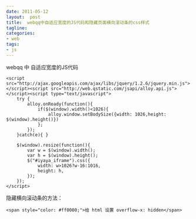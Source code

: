 ```yaml
---
date: 2011-05-12
layout:  post
title:  webqq中自适应宽度的JS代码和隐藏页面横向滚动条的css样式
tagline:
categories:
- web
tags:
- js
---
```

webqq 中 自适应宽度的JS代码


    <script src="http://ajax.googleapis.com/ajax/libs/jquery/1.2.6/jquery.min.js"></script><script src="http://web.qstatic.com/jsapi/alloy.api.js"></script><script type="text/javascript">
        try {
            alloy.onReady(function(){
                if($(window).width()<1026){
                    alloy.window.setBodySize({width: 1026,height: $(window).height()})
                };
            });
        }catch(e){ }

        $(window).resize(function(){
            var w = $(window).width();
            var h = $(window).height();
            $("#iyaya_iframe").css({
                width: w>1026?w-16:1016,
                height: h,
            });
        });
    </script>


隐藏横向滚动条的方法：

	<span style="color: #ff0000;">给 html 设置 overflow-x: hidden</span>

 
